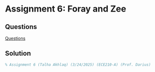 # Assignment 6: Foray and Zee

## Questions
[Questions](https://github.com/TalhaAkhlaq/ECE210-MATLAB-Seminar-Signals-Systems/blob/main/Assignment%205%3A%20Plotting/Assignment5.pdf)

## Solution
```matlab
% Assignment 6 (Talha Akhlaq) (3/24/2025) (ECE210-A) (Prof. Darius)
